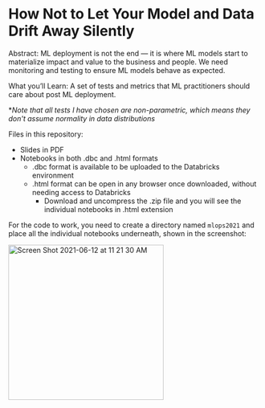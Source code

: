 # How Not to Let Your Model and Data Drift Away Silently

Abstract:
ML deployment is not the end — it is where ML models start to materialize impact and value to the business and people. We need monitoring and testing to ensure ML models behave as expected.

What you’ll Learn:
A set of tests and metrics that ML practitioners should care about post ML deployment. 

**Note that all tests I have chosen are non-parametric, which means they don't assume normality in data distributions*

Files in this repository:
- Slides in PDF
- Notebooks in both .dbc and .html formats
  - .dbc format is available to be uploaded to the Databricks environment
  - .html format can be open in any browser once downloaded, without needing access to Databricks
    - Download and uncompress the .zip file and you will see the individual notebooks in .html extension
  
For the code to work, you need to create a directory named `mlops2021` and place all the individual notebooks underneath, shown in the screenshot: 

<img width="309" alt="Screen Shot 2021-06-12 at 11 21 30 AM" src="https://user-images.githubusercontent.com/12697839/121782684-72ef6780-cb70-11eb-9341-152138237efc.png">

